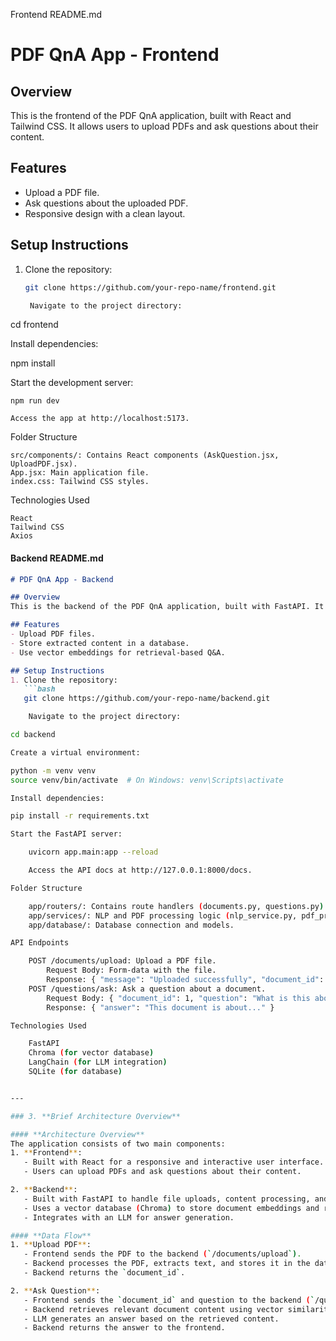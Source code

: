 Frontend README.md

# PDF QnA App - Frontend

## Overview
This is the frontend of the PDF QnA application, built with React and Tailwind CSS. It allows users to upload PDFs and ask questions about their content.

## Features
- Upload a PDF file.
- Ask questions about the uploaded PDF.
- Responsive design with a clean layout.

## Setup Instructions
1. Clone the repository:
   ```bash
   git clone https://github.com/your-repo-name/frontend.git

    Navigate to the project directory:

cd frontend

Install dependencies:

npm install

Start the development server:

    npm run dev

    Access the app at http://localhost:5173.

Folder Structure

    src/components/: Contains React components (AskQuestion.jsx, UploadPDF.jsx).
    App.jsx: Main application file.
    index.css: Tailwind CSS styles.

Technologies Used

    React
    Tailwind CSS
    Axios


#### **Backend README.md**
```markdown
# PDF QnA App - Backend

## Overview
This is the backend of the PDF QnA application, built with FastAPI. It handles PDF uploads, processes their content, and provides answers to user questions using a vector database and LLM.

## Features
- Upload PDF files.
- Store extracted content in a database.
- Use vector embeddings for retrieval-based Q&A.

## Setup Instructions
1. Clone the repository:
   ```bash
   git clone https://github.com/your-repo-name/backend.git

    Navigate to the project directory:

cd backend

Create a virtual environment:

python -m venv venv
source venv/bin/activate  # On Windows: venv\Scripts\activate

Install dependencies:

pip install -r requirements.txt

Start the FastAPI server:

    uvicorn app.main:app --reload

    Access the API docs at http://127.0.0.1:8000/docs.

Folder Structure

    app/routers/: Contains route handlers (documents.py, questions.py).
    app/services/: NLP and PDF processing logic (nlp_service.py, pdf_processor.py).
    app/database/: Database connection and models.

API Endpoints

    POST /documents/upload: Upload a PDF file.
        Request Body: Form-data with the file.
        Response: { "message": "Uploaded successfully", "document_id": 1 }
    POST /questions/ask: Ask a question about a document.
        Request Body: { "document_id": 1, "question": "What is this about?" }
        Response: { "answer": "This document is about..." }

Technologies Used

    FastAPI
    Chroma (for vector database)
    LangChain (for LLM integration)
    SQLite (for database)


---

### 3. **Brief Architecture Overview**

#### **Architecture Overview**
The application consists of two main components:
1. **Frontend**:
   - Built with React for a responsive and interactive user interface.
   - Users can upload PDFs and ask questions about their content.

2. **Backend**:
   - Built with FastAPI to handle file uploads, content processing, and question answering.
   - Uses a vector database (Chroma) to store document embeddings and retrieve relevant content for questions.
   - Integrates with an LLM for answer generation.

#### **Data Flow**
1. **Upload PDF**:
   - Frontend sends the PDF to the backend (`/documents/upload`).
   - Backend processes the PDF, extracts text, and stores it in the database and vector database.
   - Backend returns the `document_id`.

2. **Ask Question**:
   - Frontend sends the `document_id` and question to the backend (`/questions/ask`).
   - Backend retrieves relevant document content using vector similarity search.
   - LLM generates an answer based on the retrieved content.
   - Backend returns the answer to the frontend.
